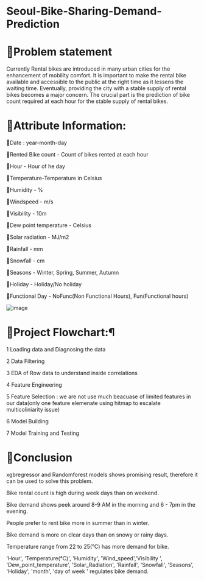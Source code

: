 # Seoul-Bike-Sharing-Demand-Prediction

# 📖Problem statement
Currently Rental bikes are introduced in many urban cities for the enhancement of mobility comfort. It is important to make the rental bike available and accessible to the public at the right time as it lessens the waiting time. Eventually, providing the city with a stable supply of rental bikes becomes a major concern. The crucial part is the prediction of bike count required at each hour for the stable supply of rental bikes.

# 📖Attribute Information:

🔶Date : year-month-day

🔶Rented Bike count - Count of bikes rented at each hour

🔶Hour - Hour of he day

🔶Temperature-Temperature in Celsius

🔶Humidity - %

🔶Windspeed - m/s

🔶Visibility - 10m

🔶Dew point temperature - Celsius

🔶Solar radiation - MJ/m2

🔶Rainfall - mm

🔶Snowfall - cm

🔶Seasons - Winter, Spring, Summer, Autumn

🔶Holiday - Holiday/No holiday

🔶Functional Day - NoFunc(Non Functional Hours), Fun(Functional hours)

![image](https://github.com/user-attachments/assets/eb432c06-4271-491a-a414-876353ed2e5f)

# 📖Project Flowchart:¶
1 Loading data and Diagnosing the data

2 Data Filtering

3 EDA of Row data to understand inside correlations

4 Feature Engineering

5 Feature Selection : we are not use much beacuase of limited features in our data(only one feature elemenate using hitmap to escalate multicoliniarity issue)

6 Model Building

7 Model Training and Testing

# 📖Conclusion

xgbregressor and Randomforest models shows promising result, therefore it can be used to solve this problem.

Bike rental count is high during week days than on weekend.

Bike demand shows peek around 8-9 AM in the morning and 6 - 7pm in the evening.

People prefer to rent bike more in summer than in winter.

Bike demand is more on clear days than on snowy or rainy days.

Temperature range from 22 to 25(°C) has more demand for bike.

'Hour', 'Temperature(°C)', 'Humidity', 'Wind_speed','Visibility ', 'Dew_point_temperature', 'Solar_Radiation', 'Rainfall', 'Snowfall', 'Seasons', 'Holiday', 'month', 'day of week ' regulates bike demand.

